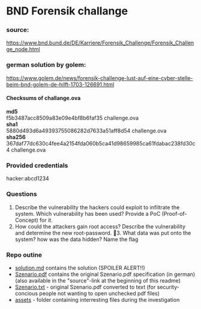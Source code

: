 # BND Forensik challange

### source:  
https://www.bnd.bund.de/DE/Karriere/Forensik_Challenge/Forensik_Challenge_node.html

### german solution by golem:  
https://www.golem.de/news/forensik-challenge-lust-auf-eine-cyber-stelle-beim-bnd-golem-de-hilft-1703-126691.html

#### Checksums of challange.ova  
**md5**  
f5b3487acc8509a83e09e4bf8b6faf35  challenge.ova  
**sha1**  
5880d493d6a49393755086282d7633a51aff8d54  challenge.ova  
**sha256**  
367daf77dc630c4fee4a2154fda060b5ca41d98659985ca61fdabac238fd30c4  challenge.ova  

### Provided credentials  
hacker:abcd1234

### Questions
1. Describe the vulnerability the hackers could exploit to infiltrate the system. Which vulnerability has been used? Provide a PoC (Proof-of-Concept) for it.
2. How could the attackers gain root access? Describe the vulnerability and determine the new root-password.
3. What data was put onto the system? how was the data hidden? Name the flag


### Repo outine
* [solution.md](solution.md) contains the solution (SPOILER ALERT!!)
* [Szenario.pdf](Szenario.pdf) contains the original Szenario.pdf specification (in german) (also available in the "source"-link at the beginning of this readme)
* [Szenario.txt](Szenario.txt) - original Szenario.pdf converted to text (for security-concious people not wanting to open unchecked pdf files)
* [assets](assets) - folder containing interresting files during the investigation
